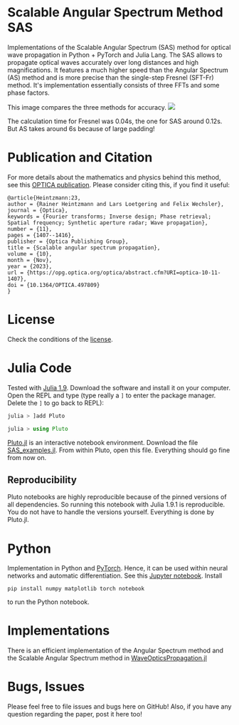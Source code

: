 # Scalable Angular Spectrum Method SAS
Implementations of the Scalable Angular Spectrum (SAS) method for optical wave propagation in Python + PyTorch and Julia Lang.
The SAS allows to propagate optical waves accurately over long distances and high magnifications. 
It features a much higher speed than the Angular Spectrum (AS) method and is more precise than the single-step Fresnel (SFT-Fr) method.
It's implementation essentially consists of three FFTs and some phase factors.

This image compares the three methods for accuracy.
![](example.png)

The calculation time for Fresnel was 0.04s, the one for SAS around 0.12s. But AS takes around 6s because of large padding!

# Publication and Citation
For more details about the mathematics and physics behind this method, see this [OPTICA publication](https://opg.optica.org/optica/fulltext.cfm?uri=optica-10-11-1407&id=541154).
Please consider citing this, if you find it useful:
```
@article{Heintzmann:23,
author = {Rainer Heintzmann and Lars Loetgering and Felix Wechsler},
journal = {Optica},
keywords = {Fourier transforms; Inverse design; Phase retrieval; Spatial frequency; Synthetic aperture radar; Wave propagation},
number = {11},
pages = {1407--1416},
publisher = {Optica Publishing Group},
title = {Scalable angular spectrum propagation},
volume = {10},
month = {Nov},
year = {2023},
url = {https://opg.optica.org/optica/abstract.cfm?URI=optica-10-11-1407},
doi = {10.1364/OPTICA.497809}
}
```

# License
Check the conditions of the [license](LICENSE).


# Julia Code
Tested with [Julia 1.9](https://julialang.org/downloads/). Download the software and install it on your computer. 
Open the REPL and type (type really a `]` to enter the package manager. Delete the `]` to go back to REPL):
```julia
julia > ]add Pluto

julia > using Pluto
```
[Pluto.jl](https://github.com/fonsp/Pluto.jl) is an interactive notebook environment.
Download the file [SAS_examples.jl](SAS_examples.jl). From within Pluto, open this file.
Everything should go fine from now on.

## Reproducibility
Pluto notebooks are highly reproducible because of the pinned versions of all dependencies. So running this notebook with Julia 1.9.1 is reproducible. You do not have to handle the versions yourself. Everything is done by Pluto.jl.

# Python
Implementation in Python and [PyTorch](https://pytorch.org/). Hence, it can be used within neural networks and automatic differentiation.
See this [Jupyter notebook](SAS_pytorch.ipynb).
Install
```
pip install numpy matplotlib torch notebook
```
to run the Python notebook.

# Implementations
There is an efficient implementation of the Angular Spectrum method and the Scalable Angular Spectrum method in [WaveOpticsPropagation.jl](https://github.com/JuliaPhysics/WaveOpticsPropagation.jl/)


# Bugs, Issues
Please feel free to file issues and bugs here on GitHub! Also, if you have any question regarding the paper, post it here too!

